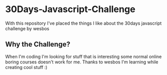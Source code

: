 # 30Days-Javascript-Challenge
With this repository I've placed the things I like about the 30days javascript challenge by wesbos

## Why the Challenge?
When I'm coding I'm looking for stuff that is interesting some normal online boring courses doesn't work for me.
Thanks to wesbos I'm learning while creating cool stuff :)

